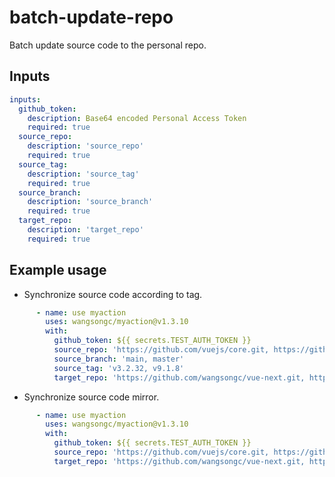 # batch-update-repo
Batch update source code to the personal repo.

## Inputs

```yaml
inputs:
  github_token:
    description: Base64 encoded Personal Access Token
    required: true
  source_repo:
    description: 'source_repo'
    required: true
  source_tag:
    description: 'source_tag'
    required: true
  source_branch:
    description: 'source_branch'
    required: true
  target_repo:
    description: 'target_repo'
    required: true
```

## Example usage
- Synchronize source code according to tag.
```yaml
      - name: use myaction
        uses: wangsongc/myaction@v1.3.10
        with:
          github_token: ${{ secrets.TEST_AUTH_TOKEN }}
          source_repo: 'https://github.com/vuejs/core.git, https://github.com/intlify/vue-i18n-next.git'
          source_branch: 'main, master'
          source_tag: 'v3.2.32, v9.1.8'
          target_repo: 'https://github.com/wangsongc/vue-next.git, https://github.com/wangsongc/vue-i18n-next.git'
```
- Synchronize source code mirror.
```yaml
      - name: use myaction
        uses: wangsongc/myaction@v1.3.10
        with:
          github_token: ${{ secrets.TEST_AUTH_TOKEN }}
          source_repo: 'https://github.com/vuejs/core.git, https://github.com/intlify/vue-i18n-next.git'
          target_repo: 'https://github.com/wangsongc/vue-next.git, https://github.com/wangsongc/vue-i18n-next.git'
```
